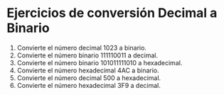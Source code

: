# Ejercicios de conversión Decimal a Binario

1. Convierte el número decimal 1023 a binario.
2. Convierte el número binario 111110011 a decimal.
3. Convierte el número binario 101011111010 a hexadecimal.
4. Convierte el número hexadecimal 4AC a binario.
5. Convierte el número decimal 500 a hexadecimal.
6. Convierte el número hexadecimal 3F9 a decimal.